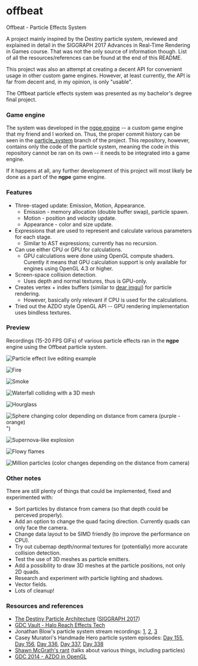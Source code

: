 # offbeat

Offbeat - Particle Effects System

A project mainly inspired by the Destiny particle system, reviewed and explained in detail in the SIGGRAPH 2017 Advances in Real-Time Rendering in Games course. That was not the only source of information though. List of all the resources/references can be found at the end of this README.

This project was also an attempt at creating a decent API for convenient usage in other custom game engines. However, at least currently, the API is far from decent and, in my opinion, is only "usable".

The Offbeat particle effects system was presented as my bachelor's degree final project.

### Game engine

The system was developed in the [ngpe engine](https://github.com/2-tuple/Engine) -- a custom game engine that my friend and I worked on. Thus, the proper commit history can be seen in the [particle_system](https://github.com/2-tuple/Engine/tree/particle_system) branch of the project. This repository, however, contains only the code of the particle system, meaning the code in this repository cannot be ran on its own -- it needs to be integrated into a game engine.

If it happens at all, any further development of this project will most likely be done as a part of the **ngpe** game engine.

### Features

* Three-staged update: Emission, Motion, Appearance.
    * Emission - memory allocation (double buffer swap), particle spawn.
    * Motion - position and velocity update.
    * Appearance - color and size update.
* Expressions that are used to represent and calculate various parameters for each stage.
    * Similar to AST expressions; currently has no recursion.
* Can use either CPU or GPU for calculations.
    * GPU calculations were done using OpenGL compute shaders. Curently it means that GPU calculation support is only available for engines using OpenGL 4.3 or higher.
* Screen-space collision detection.
    * Uses depth and normal textures, thus is GPU-only.
* Creates vertex + index buffers (similar to [dear imgui](https://github.com/ocornut/imgui)) for particle rendering.
    * However, basically only relevant if CPU is used for the calculations.
* Tried out the AZDO style OpenGL API -- GPU rendering implementation uses bindless textures.

### Preview

Recordings (15-20 FPS GIFs) of various particle effects ran in the **ngpe** engine using the Offbeat particle system.

![Particle effect live editing example](img/editing.gif)

![Fire](img/fire.gif)

![Smoke](img/smoke.gif)

![Waterfall colliding with a 3D mesh](img/waterfall_collision.gif)

![Hourglass](img/hourglass.gif)

![Sphere changing color depending on distance from camera (purple - orange)](img/purple_orange_sphere.gif)")

![Supernova-like explosion](img/supernova.gif)

![Flowy flames](img/flowy_flames.gif)

![Million particles (color changes depending on the distance from camera)](img/million.gif)

### Other notes

There are still plenty of things that could be implemented, fixed and experimented with:
* Sort particles by distance from camera (so that depth could be perceved properly).
* Add an option to change the quad facing direction. Currently quads can only face the camera.
* Change data layout to be SIMD friendly (to improve the performance on CPU).
* Try out cubemap depth/normal textures for (potentially) more accurate collision detection.
* Test the use of 3D meshes as particle emitters.
* Add a possibility to draw 3D meshes at the particle positions, not only 2D quads.
* Research and experiment with particle lighting and shadows.
* Vector fields.
* Lots of cleanup!

### Resources and references

* [The Destiny Particle Architecture](https://advances.realtimerendering.com/s2017/Destiny_Particle_Architecture_Siggraph_Advances_2017.pptx) ([SIGGRAPH 2017](https://advances.realtimerendering.com/s2017/index.html))
* [GDC Vault - Halo Reach Effects Tech](https://www.gdcvault.com/play/1014347/HALO-REACH-Effects)
* Jonathan Blow's particle system stream recordings: [1](https://www.youtube.com/watch?v=bFY-aOPnqEI), [2](https://www.youtube.com/watch?v=5c-mtq_WjaE), [3](https://www.youtube.com/watch?v=pAsFngEL8eI)
* Casey Muratori's Handmade Hero particle system episodes: [Day 155](https://guide.handmadehero.org/code/day155), [Day 156](https://guide.handmadehero.org/code/day156), [Day 336](https://guide.handmadehero.org/code/day336), [Day 337](https://guide.handmadehero.org/code/day337), [Day 338](https://guide.handmadehero.org/code/day338)
* [Shawn McGrath's rant](https://www.youtube.com/watch?v=q4nUK0EBzmI) (talks about various things, including particles)
* [GDC 2014 - AZDO in OpenGL](https://www.youtube.com/watch?v=K70QbvzB6II)
